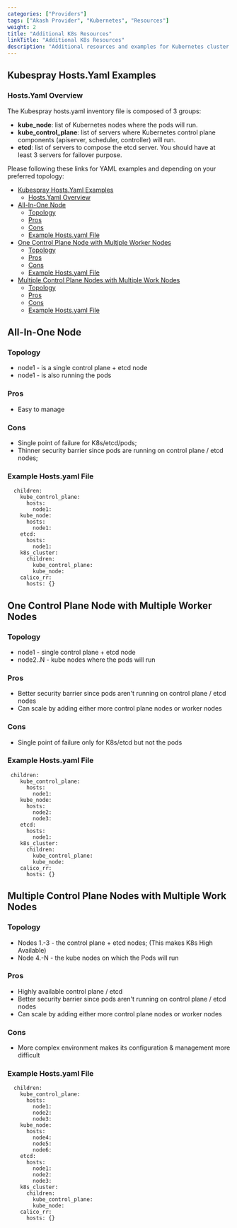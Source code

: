 ```yaml
---
categories: ["Providers"]
tags: ["Akash Provider", "Kubernetes", "Resources"]
weight: 2
title: "Additional K8s Resources"
linkTitle: "Additional K8s Resources"
description: "Additional resources and examples for Kubernetes cluster setup"
---
```


## Kubespray Hosts.Yaml Examples

### Hosts.Yaml Overview

The Kubespray hosts.yaml inventory file is composed of 3 groups:

- **kube_node**: list of Kubernetes nodes where the pods will run.
- **kube_control_plane**: list of servers where Kubernetes control plane components (apiserver, scheduler, controller) will run.
- **etcd**: list of servers to compose the etcd server. You should have at least 3 servers for failover purpose.

Please following these links for YAML examples and depending on your preferred topology:

- [Kubespray Hosts.Yaml Examples](#kubespray-hostsyaml-examples)
  - [Hosts.Yaml Overview](#hostsyaml-overview)
- [All-In-One Node](#all-in-one-node)
  - [Topology](#topology)
  - [ Pros](#-pros)
  - [Cons](#cons)
  - [Example Hosts.yaml File](#example-hostsyaml-file)
- [One Control Plane Node with Multiple Worker Nodes](#one-control-plane-node-with-multiple-worker-nodes)
  - [Topology](#topology-1)
  - [Pros](#pros)
  - [Cons](#cons-1)
  - [Example Hosts.yaml File](#example-hostsyaml-file-1)
- [Multiple Control Plane Nodes with Multiple Work Nodes](#multiple-control-plane-nodes-with-multiple-work-nodes)
  - [Topology](#topology-2)
  - [Pros](#pros-1)
  - [Cons](#cons-2)
  - [Example Hosts.yaml File](#example-hostsyaml-file-2)

## All-In-One Node

### Topology

- node1 - is a single control plane + etcd node
- node1 - is also running the pods

### &#x20;Pros

- Easy to manage

### Cons

- Single point of failure for K8s/etcd/pods;
- Thinner security barrier since pods are running on control plane / etcd nodes;

### Example Hosts.yaml File

```
  children:
    kube_control_plane:
      hosts:
        node1:
    kube_node:
      hosts:
        node1:
    etcd:
      hosts:
        node1:
    k8s_cluster:
      children:
        kube_control_plane:
        kube_node:
    calico_rr:
      hosts: {}
```

## One Control Plane Node with Multiple Worker Nodes

### Topology

- node1 - single control plane + etcd node
- node2..N - kube nodes where the pods will run

### Pros

- Better security barrier since pods aren't running on control plane / etcd nodes
- Can scale by adding either more control plane nodes or worker nodes

### Cons

- Single point of failure only for K8s/etcd but not the pods

### Example Hosts.yaml File

```
 children:
    kube_control_plane:
      hosts:
        node1:
    kube_node:
      hosts:
        node2:
        node3:
    etcd:
      hosts:
        node1:
    k8s_cluster:
      children:
        kube_control_plane:
        kube_node:
    calico_rr:
      hosts: {}
```

## Multiple Control Plane Nodes with Multiple Work Nodes

### Topology

- Nodes 1.-3 - the control plane + etcd nodes; (This makes K8s High Available)
- Node 4.-N - the kube nodes on which the Pods will run

### Pros

- Highly available control plane / etcd
- Better security barrier since pods aren't running on control plane / etcd nodes
- Can scale by adding either more control plane nodes or worker nodes

### Cons

- More complex environment makes its configuration & management more difficult

### Example Hosts.yaml File

```
  children:
    kube_control_plane:
      hosts:
        node1:
        node2:
        node3:
    kube_node:
      hosts:
        node4:
        node5:
        node6:
    etcd:
      hosts:
        node1:
        node2:
        node3:
    k8s_cluster:
      children:
        kube_control_plane:
        kube_node:
    calico_rr:
      hosts: {}
```
